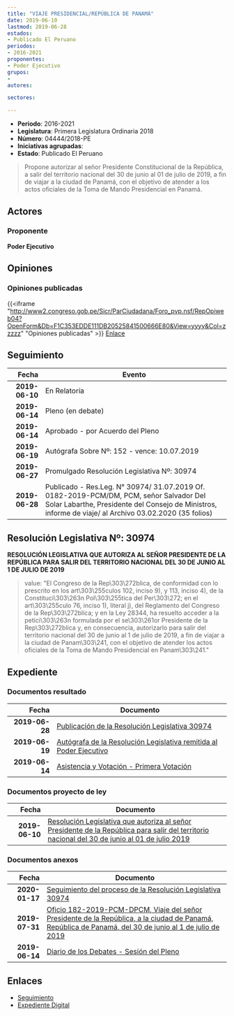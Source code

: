 ```yaml
---
title: "VIAJE PRESIDENCIAL/REPÚBLICA DE PANAMÁ"
date: 2019-06-10
lastmod: 2019-06-28
estados:
- Publicado El Peruano
periodos:
- 2016-2021
proponentes:
- Poder Ejecutivo
grupos:
- 
autores:

sectores:

---
```

- **Periodo**: 2016-2021
- **Legislatura**: Primera Legislatura Ordinaria 2018
- **Número**: 04444/2018-PE
- **Iniciativas agrupadas**: 
- **Estado**: Publicado El Peruano

> Propone autorizar al señor Presidente Constitucional de la República, a salir del territorio nacional del 30 de junio al 01 de julio de 2019, a fin de viajar a la ciudad de Panamá, con el objetivo de atender a los actos oficiales de la Toma de Mando Presidencial en Panamá.


## Actores

### Proponente

**Poder Ejecutivo**

## Opiniones

### Opiniones publicadas

{{<iframe "http://www2.congreso.gob.pe/Sicr/ParCiudadana/Foro_pvp.nsf/RepOpiweb04?OpenForm&Db=F1C353EDDE111DB20525841500666E80&View=yyyy&Col=zzzzz" "Opiniones publicadas" >}}
[Enlace](http://www2.congreso.gob.pe/Sicr/ParCiudadana/Foro_pvp.nsf/RepOpiweb04?OpenForm&Db=F1C353EDDE111DB20525841500666E80&View=yyyy&Col=zzzzz)


## Seguimiento

| Fecha | Evento |
|------:|--------|
| **2019-06-10** | En Relatoría |
| **2019-06-14** | Pleno (en debate) |
| **2019-06-14** | Aprobado - por Acuerdo del Pleno |
| **2019-06-19** | Autógrafa Sobre Nº: 152 - vence: 10.07.2019 |
| **2019-06-27** | Promulgado Resolución Legislativa Nº: 30974 |
| **2019-06-28** | Publicado - Res.Leg. N° 30974/ 31.07.2019 Of. 0182-2019-PCM/DM, PCM, señor Salvador Del Solar Labarthe, Presidente del Consejo de Ministros, informe de viaje/ al Archivo 03.02.2020 (35 folios) |

## Resolución Legislativa Nº: 30974

**RESOLUCIÓN LEGISLATIVA QUE AUTORIZA AL SEÑOR PRESIDENTE DE LA REPÚBLICA PARA SALIR DEL TERRITORIO NACIONAL DEL 30 DE JUNIO AL 1 DE JULIO DE 2019**

> value: "El Congreso de la Rep\303\272blica, de conformidad con lo prescrito en los art\303\255culos 102, inciso 9), y 113, inciso 4), de la Constituci\303\263n Pol\303\255tica del Per\303\272; en el art\303\255culo 76, inciso 1), literal j), del Reglamento del Congreso de la Rep\303\272blica; y en la Ley 28344, ha resuelto acceder a la petici\303\263n formulada por el se\303\261or Presidente de la Rep\303\272blica y, en consecuencia, autorizarlo para salir del territorio nacional del 30 de junio al 1 de julio de 2019, a fin de viajar a la ciudad de Panam\303\241, con el objetivo de atender los actos oficiales de la Toma de Mando Presidencial en Panam\303\241."


## Expediente

### Documentos resultado

| Fecha | Documento |
|------:|-----------|
| **2019-06-28** | [Publicación de la Resolución Legislativa 30974](http://www.leyes.congreso.gob.pe/Documentos/2016_2021/ADLP/Normas_Legales/30974-LEY.pdf) |
| **2019-06-19** | [Autógrafa de la Resolución Legislativa remitida al Poder Ejecutivo](http://www.leyes.congreso.gob.pe/Documentos/2016_2021/ADLP/Texto_Aprobado/AU0444420190619.pdf) |
| **2019-06-14** | [Asistencia y Votación - Primera Votación](http://www.leyes.congreso.gob.pe/Documentos/2016_2021/Asistencia_y_Votacion/Proyectos_de_Ley/AV0444420190614.pdf) |

### Documentos proyecto de ley

| Fecha | Documento |
|------:|-----------|
| **2019-06-10** | [Resolución Legislativa que autoriza al señor Presidente de la República para salir del territorio nacional del 30 de junio al 01 de julio 2019](http://www.leyes.congreso.gob.pe/Documentos/2016_2021/Proyectos_de_Ley_y_de_Resoluciones_Legislativas/PL0444420190610.pdf) |

### Documentos anexos

| Fecha | Documento |
|------:|-----------|
| **2020-01-17** | [Seguimiento del proceso de la Resolución Legislativa 30974](http://www.leyes.congreso.gob.pe/Documentos/2016_2021/Seguimiento_de_Proyectos_de_Ley/04444PL20200117.pdf) |
| **2019-07-31** | [Oficio 182-2019-PCM-DPCM, Viaje del señor Presidente de la República, a la ciudad de Panamá, República de Panamá, del 30 de junio al 1 de julio de 2019](http://www.leyes.congreso.gob.pe/Documentos/2016_2021/Oficios/Poder_Ejecutivo/OFICIO-182-2019-PCM-DPCM.pdf) |
| **2019-06-14** | [Diario de los Debates - Sesión del Pleno](http://www2.congreso.gob.pe/Sicr/DiarioDebates/Publicad.nsf/SesionesPleno/05256D6E0073DFE9052584200055B7B3/$FILE/SLO-2018-12.pdf) |

## Enlaces

- [Seguimiento](http://www2.congreso.gob.pe/Sicr/TraDocEstProc/CLProLey2016.nsf/f7fff46988ca05b1052578e100829cc7/15b60ed3e9250388052584150060de9d?OpenDocument)
- [Expediente Digital](http://www2.congreso.gob.pe/Sicr/TraDocEstProc/Expvirt_2011.nsf/visbusqptramdoc1621/04444?opendocument)

